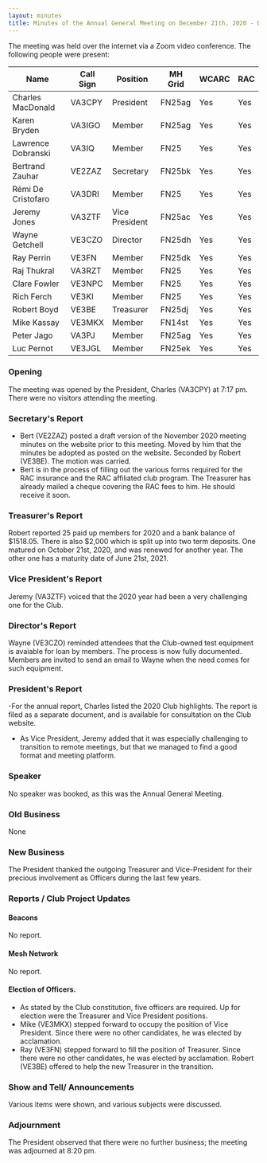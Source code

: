 ```yaml
---
layout: minutes
title: Minutes of the Annual General Meeting on December 21th, 2020 - DRAFT
---
```

The meeting was held over the internet via a Zoom video conference.
The following people were present:

| Name                   | Call Sign  | Position         | MH Grid | WCARC | RAC |
|------------------------|------------|------------------|---------|-------|-----|
| Charles MacDonald      | VA3CPY     | President        | FN25ag  | Yes   | Yes |
| Karen Bryden           | VA3IGO     | Member           | FN25ag  | Yes   | Yes |
| Lawrence Dobranski     | VA3IQ      | Member           | FN25    | Yes   | Yes |
| Bertrand Zauhar        | VE2ZAZ     | Secretary        | FN25bk  | Yes   | Yes |
| Rémi De Cristofaro     | VA3DRI     | Member           | FN25    | Yes   | Yes |    
| Jeremy Jones           | VA3ZTF     | Vice President   | FN25ac  | Yes   | Yes |
| Wayne Getchell         | VE3CZO     | Director         | FN25dh  | Yes   | Yes |
| Ray Perrin             | VE3FN      | Member           | FN25dk  | Yes   | Yes |
| Raj Thukral            | VA3RZT     | Member           | FN25    | Yes   | Yes |
| Clare Fowler           | VE3NPC     | Member           | FN25    | Yes   | Yes |
| Rich Ferch             | VE3KI      | Member           | FN25    | Yes   | Yes |
| Robert Boyd            | VE3BE      | Treasurer        | FN25dj  | Yes   | Yes |
| Mike Kassay            | VE3MKX     | Member           | FN14st  | Yes   | Yes |
| Peter Jago             | VA3PJ      | Member           | FN25ag  | Yes   | Yes |
| Luc Pernot             | VE3JGL     | Member           | FN25ek  | Yes   | Yes |


### Opening
The meeting was opened by the President, Charles (VA3CPY) at 7:17 pm.
There were no visitors attending the meeting.

### Secretary's Report  
- Bert (VE2ZAZ) posted a draft version of the November 2020 meeting minutes on the website prior to this meeting. Moved by him that the minutes be adopted as posted on the website. Seconded by Robert (VE3BE). The motion was carried.
- Bert is in the process of filling out the various forms required for the RAC insurance and the RAC affiliated club program. The Treasurer has already mailed a cheque covering the RAC fees to him. He should receive it soon.

### Treasurer's Report
Robert reported 25 paid up members for 2020 and a bank balance of $1518.05. There is also $2,000 which is split up into two term deposits. One matured on October 21st, 2020, and was renewed for another year. The other one has a maturity date of June 21st, 2021.

### Vice President's Report
Jeremy (VA3ZTF) voiced that the 2020 year had been a very challenging one for the Club.

### Director's Report
Wayne (VE3CZO) reminded attendees that the Club-owned test equipment is avaiable for loan by members. The process is now fully documented. Members are invited to send an email to Wayne when the need comes for such equipment.

### President's Report
-For the annual report, Charles listed the 2020 Club highlights. The report is filed as a separate document, and is available for consultation on the Club website.
- As Vice President, Jeremy added that it was especially challenging to transition to remote meetings, but that we managed to find a good format and meeting platform.

### Speaker
No speaker was booked, as this was the Annual General Meeting.

### Old Business
None

### New Business
The President thanked the outgoing Treasurer and Vice-President for their precious involvement as Officers during the last few years.

### Reports / Club Project Updates

#### Beacons
No report.

#### Mesh Network
No report.

#### Election of Officers.
- As stated by the Club constitution, five officers are required. Up for election were the Treasurer and Vice President positions.
- Mike (VE3MKX) stepped forward to occupy the position of Vice President. Since there were no other candidates, he was elected by acclamation.
- Ray (VE3FN) stepped forward to fill the position of Treasurer. Since there were no other candidates, he was elected by acclamation. Robert (VE3BE) offered to help the new Treasurer in the transition.

### Show and Tell/ Announcements
Various items were shown, and various subjects were discussed.

### Adjournment
The President observed that there were no further business; the meeting was adjourned at 8:20 pm.

